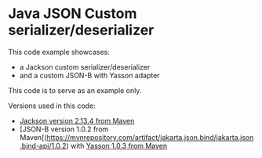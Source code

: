 # Java JSON Custom serializer/deserializer
This code example showcases: 
* a Jackson custom serializer/deserializer 
* and a custom JSON-B with Yasson adapter

This code is to serve as an example only. 

Versions used in this code:
* [Jackson version 2.13.4 from Maven](https://mvnrepository.com/artifact/com.fasterxml.jackson.core/jackson-core/2.13.4)
* [JSON-B version 1.0.2 from Maven[(https://mvnrepository.com/artifact/jakarta.json.bind/jakarta.json.bind-api/1.0.2) with [Yasson 1.0.3 from Maven](https://mvnrepository.com/artifact/org.eclipse/yasson/1.0.3)
